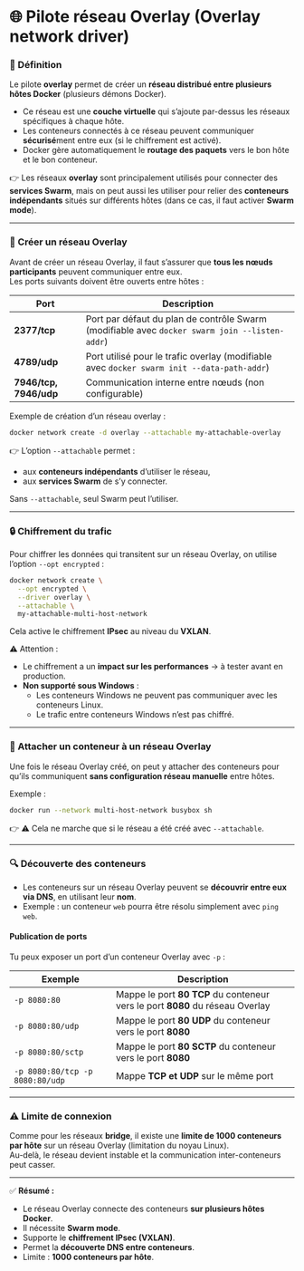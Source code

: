 # 🌐 Pilote réseau Overlay (Overlay network driver)

### 🔹 Définition

Le pilote **overlay** permet de créer un **réseau distribué entre plusieurs hôtes Docker** (plusieurs démons Docker).

* Ce réseau est une **couche virtuelle** qui s’ajoute par-dessus les réseaux spécifiques à chaque hôte.
* Les conteneurs connectés à ce réseau peuvent communiquer **sécurisé**ment entre eux (si le chiffrement est activé).
* Docker gère automatiquement le **routage des paquets** vers le bon hôte et le bon conteneur.

👉 Les réseaux **overlay** sont principalement utilisés pour connecter des **services Swarm**, mais on peut aussi les utiliser pour relier des **conteneurs indépendants** situés sur différents hôtes (dans ce cas, il faut activer **Swarm mode**).

***

### 🔧 Créer un réseau Overlay

Avant de créer un réseau Overlay, il faut s’assurer que **tous les nœuds participants** peuvent communiquer entre eux.\
Les ports suivants doivent être ouverts entre hôtes :

| Port                   | Description                                                                                   |
| ---------------------- | --------------------------------------------------------------------------------------------- |
| **2377/tcp**           | Port par défaut du plan de contrôle Swarm (modifiable avec `docker swarm join --listen-addr`) |
| **4789/udp**           | Port utilisé pour le trafic overlay (modifiable avec `docker swarm init --data-path-addr`)    |
| **7946/tcp, 7946/udp** | Communication interne entre nœuds (non configurable)                                          |

Exemple de création d’un réseau overlay :

```bash
docker network create -d overlay --attachable my-attachable-overlay
```

👉 L’option `--attachable` permet :

* aux **conteneurs indépendants** d’utiliser le réseau,
* aux **services Swarm** de s’y connecter.

Sans `--attachable`, seul Swarm peut l’utiliser.

***

### 🔒 Chiffrement du trafic

Pour chiffrer les données qui transitent sur un réseau Overlay, on utilise l’option `--opt encrypted` :

```bash
docker network create \
  --opt encrypted \
  --driver overlay \
  --attachable \
  my-attachable-multi-host-network
```

Cela active le chiffrement **IPsec** au niveau du **VXLAN**.

⚠️ Attention :

* Le chiffrement a un **impact sur les performances** → à tester avant en production.
* **Non supporté sous Windows** :
  * Les conteneurs Windows ne peuvent pas communiquer avec les conteneurs Linux.
  * Le trafic entre conteneurs Windows n’est pas chiffré.

***

### 🔗 Attacher un conteneur à un réseau Overlay

Une fois le réseau Overlay créé, on peut y attacher des conteneurs pour qu’ils communiquent **sans configuration réseau manuelle** entre hôtes.

Exemple :

```bash
docker run --network multi-host-network busybox sh
```

👉 ⚠️ Cela ne marche que si le réseau a été créé avec `--attachable`.

***

### 🔍 Découverte des conteneurs

* Les conteneurs sur un réseau Overlay peuvent se **découvrir entre eux via DNS**, en utilisant leur **nom**.
* Exemple : un conteneur `web` pourra être résolu simplement avec `ping web`.

#### Publication de ports

Tu peux exposer un port d’un conteneur Overlay avec `-p` :

| Exemple                         | Description                                                                   |
| ------------------------------- | ----------------------------------------------------------------------------- |
| `-p 8080:80`                    | Mappe le port **80 TCP** du conteneur vers le port **8080** du réseau Overlay |
| `-p 8080:80/udp`                | Mappe le port **80 UDP** du conteneur vers le port **8080**                   |
| `-p 8080:80/sctp`               | Mappe le port **80 SCTP** du conteneur vers le port **8080**                  |
| `-p 8080:80/tcp -p 8080:80/udp` | Mappe **TCP et UDP** sur le même port                                         |

***

### ⚠️ Limite de connexion

Comme pour les réseaux **bridge**, il existe une **limite de 1000 conteneurs par hôte** sur un réseau Overlay (limitation du noyau Linux).\
Au-delà, le réseau devient instable et la communication inter-conteneurs peut casser.

***

✅ **Résumé :**

* Le réseau Overlay connecte des conteneurs **sur plusieurs hôtes Docker**.
* Il nécessite **Swarm mode**.
* Supporte le **chiffrement IPsec (VXLAN)**.
* Permet la **découverte DNS entre conteneurs**.
* Limite : **1000 conteneurs par hôte**.
